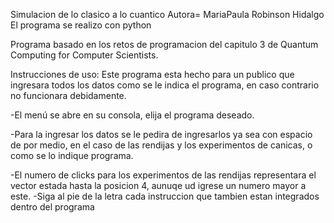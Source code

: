 Simulacion de lo clasico a lo cuantico 
Autora= MariaPaula Robinson Hidalgo
El programa se realizo con python

Programa basado en los retos de programacion del capitulo 3 de Quantum Computing for Computer Scientists.

Instrucciones de uso: Este programa esta hecho para un publico que ingresara todos los datos como se le indica el programa, en caso contrario no funcionara debidamente.

-El menú se abre en su consola, elija el programa deseado.

-Para la ingresar los datos se le pedira de ingresarlos ya sea con espacio de por medio, en el caso de las rendijas y los experimentos de canicas, o como se lo indique programa.

-El numero de clicks para los experimentos de las rendijas representara el vector estada hasta la posicion 4, aunuqe ud igrese un numero mayor a este.
-Siga al pie de la letra cada instruccion que tambien estan integrados dentro del programa

